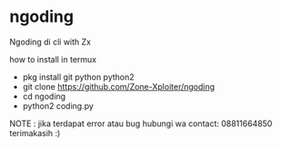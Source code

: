 # ngoding
Ngoding di cli with Zx

how to install in termux<br>
- pkg install git python python2<br>
- git clone https://github.com/Zone-Xploiter/ngoding<br>
- cd ngoding<br>
- python2 coding.py<br>

NOTE : jika terdapat error atau bug hubungi wa contact: 08811664850<br>
terimakasih :)
